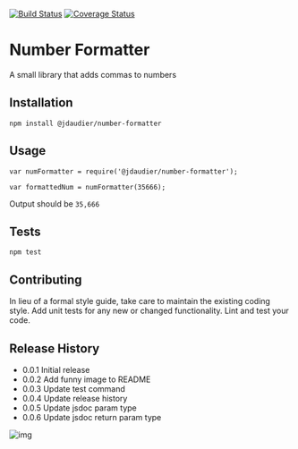 [![Build Status](https://travis-ci.org/jdaudier/numberFormatter.svg?branch=master)](https://travis-ci.org/jdaudier/numberFormatter)  [![Coverage Status](https://coveralls.io/repos/jdaudier/numberFormatter/badge.svg?branch=master)](https://coveralls.io/r/jdaudier/numberFormatter?branch=master)

Number Formatter
=========

A small library that adds commas to numbers

## Installation

  `npm install @jdaudier/number-formatter`

## Usage

    var numFormatter = require('@jdaudier/number-formatter');

    var formattedNum = numFormatter(35666);
  
  
  Output should be `35,666`


## Tests

  `npm test`

## Contributing

In lieu of a formal style guide, take care to maintain the existing coding style.
Add unit tests for any new or changed functionality. Lint and test your code.

## Release History

* 0.0.1 Initial release
* 0.0.2 Add funny image to README
* 0.0.3 Update test command
* 0.0.4 Update release history
* 0.0.5 Update jsdoc param type
* 0.0.6 Update jsdoc return param type


![img](https://getdrip.s3.amazonaws.com/uploads/image_upload/image/3314/embeddable_44acde4e-3999-48e0-b187-4762a8d1f75b.png)